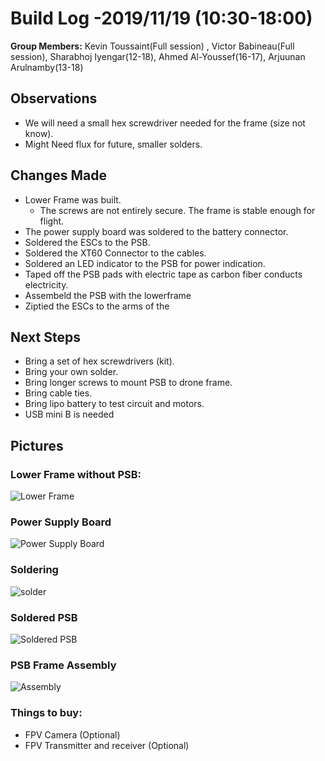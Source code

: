   # Build Log -2019/11/19  (10:30-18:00)
    
   **Group Members:**  Kevin Toussaint(Full session) , Victor Babineau(Full session), Sharabhoj Iyengar(12-18), Ahmed Al-Youssef(16-17), Arjuunan Arulnamby(13-18)
  
   ## Observations
    
   * We will need a small hex screwdriver needed for the frame (size not know).
   * Might Need flux for future, smaller solders.
   
    
   ## Changes Made
    
   * Lower Frame was built.
     * The screws are not entirely secure. The frame is stable enough for flight.
   * The power supply board was soldered to the battery connector.
   * Soldered the ESCs to the PSB.
   * Soldered the XT60 Connector to the cables.
   * Soldered an LED indicator to the PSB for power indication.
   * Taped off the PSB pads with electric tape as carbon fiber conducts electricity.
   * Assembeld the PSB with the lowerframe
   * Ziptied the ESCs to the arms of the
   
   ## Next Steps
   
   * Bring a set of hex screwdrivers (kit).
   * Bring your own solder.
   * Bring longer screws to mount PSB to drone frame.
   * Bring cable ties.
   * Bring lipo battery to test circuit and motors. 
   * USB mini B is needed 
   

   ## Pictures
   
   ### Lower Frame without PSB:
    
   ![Lower Frame](https://github.com/uOttawaDrone/drone-fall-2019/blob/master/docs/Lab%20Picture/Lower%20frame.jpg "Lower Frame")
   
   ### Power Supply Board
   
   ![Power Supply Board](https://github.com/uOttawaDrone/drone-fall-2019/blob/master/docs/Lab%20Picture/power%20supply%20board.jpg  "PSB picture")
   
   ### Soldering

   ![solder](https://github.com/uOttawaDrone/drone-fall-2019/blob/master/docs/Lab%20Picture/15741868066683635336218587353699.jpg " Soldering ")

   
   ### Soldered PSB
   ![Soldered PSB](https://github.com/uOttawaDrone/drone-fall-2019/blob/master/docs/Lab%20Picture/Soldered%20PSB.PNG?raw=true "Soldered PSB picture")
   
   ### PSB Frame Assembly
   ![Assembly](https://github.com/uOttawaDrone/drone-fall-2019/blob/master/docs/Lab%20Picture/Lower%20frame4.jpg "Assemblly")
   
   ### Things to buy:
   * FPV Camera (Optional)
   * FPV Transmitter and receiver (Optional)  
